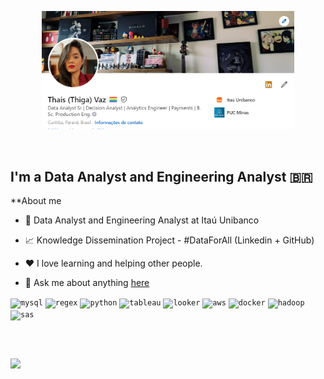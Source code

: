 <p align="center"><a href="https://www.linkedin.com/in/thacvaz/"><img width="80%" alt="Olá, Sou a Thais Vaz!! Bem vindo ao meu mundo." src="./imagens/readme.png" /></a></p>

<br />

## I'm a Data Analyst and Engineering Analyst  🇧🇷

**About me

- 💼 Data Analyst and Engineering Analyst at Itaú Unibanco

- 📈 Knowledge Dissemination Project - #DataForAll (Linkedin + GitHub)

- ❤️ I love learning and helping other people.

- 💬 Ask me about anything [here](https://github.com/thaiscvaz/thaiscvaz/issues)

<code><img height="20" alt="mysql" src="https://www.svgrepo.com/show/331760/sql-database-generic.svg"></code>
<code><img height="20" alt="regex" src="https://www.svgrepo.com/show/361284/regex.svg"></code>
<code><img height="20" alt="python" src="https://upload.wikimedia.org/wikipedia/commons/thumb/c/c3/Python-logo-notext.svg/1869px-Python-logo-notext.svg.png"></code>
<code><img height="20" alt="tableau" src="https://www.svgrepo.com/show/354428/tableau-icon.svg"></code>
<code><img height="20" alt="looker" src="https://www.svgrepo.com/show/354012/looker-icon.svg"></code>
<code><img height="20" alt="aws" src="https://www.svgrepo.com/show/448266/aws.svg"></code>
<code><img height="20" alt="docker" src="https://www.svgrepo.com/show/452192/docker.svg"></code>
<code><img height="20" alt="hadoop" src="https://www.svgrepo.com/show/353851/hadoop.svg"></code>
<code><img height="20" alt="sas" src="https://upload.wikimedia.org/wikipedia/commons/1/10/SAS_logo_horiz.svg"></code>


<br />

##

<div> 
  
  <a href="https://www.linkedin.com/in/thacvaz/" target="_blank"><img src="https://img.shields.io/badge/-LinkedIn-%230077B5?style=for-the-badge&logo=linkedin&logoColor=white" target="_blank"></a> 
  
</div>

